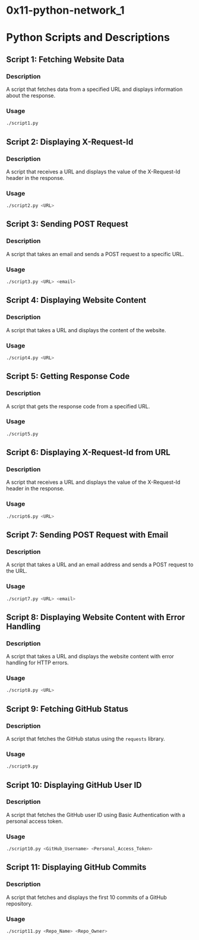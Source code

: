 # 0x11-python-network_1

# Python Scripts and Descriptions

## Script 1: Fetching Website Data
### Description
A script that fetches data from a specified URL and displays information about the response.

### Usage
```bash
./script1.py
```

## Script 2: Displaying X-Request-Id
### Description
A script that receives a URL and displays the value of the X-Request-Id header in the response.

### Usage
```bash
./script2.py <URL>
```

## Script 3: Sending POST Request
### Description
A script that takes an email and sends a POST request to a specific URL.

### Usage
```bash
./script3.py <URL> <email>
```

## Script 4: Displaying Website Content
### Description
A script that takes a URL and displays the content of the website.

### Usage
```bash
./script4.py <URL>
```

## Script 5: Getting Response Code
### Description
A script that gets the response code from a specified URL.

### Usage
```bash
./script5.py
```

## Script 6: Displaying X-Request-Id from URL
### Description
A script that receives a URL and displays the value of the X-Request-Id header in the response.

### Usage
```bash
./script6.py <URL>
```

## Script 7: Sending POST Request with Email
### Description
A script that takes a URL and an email address and sends a POST request to the URL.

### Usage
```bash
./script7.py <URL> <email>
```

## Script 8: Displaying Website Content with Error Handling
### Description
A script that takes a URL and displays the website content with error handling for HTTP errors.

### Usage
```bash
./script8.py <URL>
```

## Script 9: Fetching GitHub Status
### Description
A script that fetches the GitHub status using the `requests` library.

### Usage
```bash
./script9.py
```

## Script 10: Displaying GitHub User ID
### Description
A script that fetches the GitHub user ID using Basic Authentication with a personal access token.

### Usage
```bash
./script10.py <GitHub_Username> <Personal_Access_Token>
```

## Script 11: Displaying GitHub Commits
### Description
A script that fetches and displays the first 10 commits of a GitHub repository.

### Usage
```bash
./script11.py <Repo_Name> <Repo_Owner>
```
